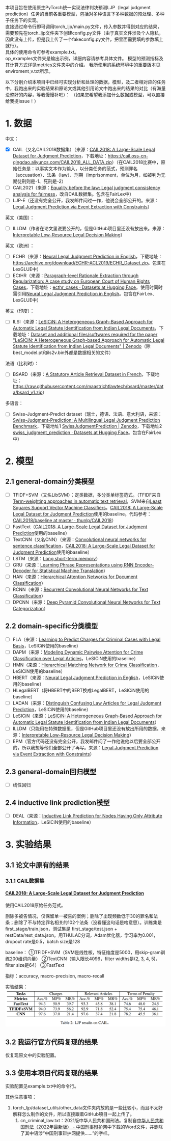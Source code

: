 本项目旨在使用原生PyTorch统一实现法律判决预测LJP（legal judgment prediction）任务的当前各重要模型，包括对多种语言下多种数据的预处理、多种子任务下的实现。  
直接通过命令行即可调用torch_ljp/main.py文件，传入参数并得到对应的结果，需要预先在torch_ljp文件夹下创建config.py文件（由于真实文件涉及个人隐私，因此没有上传，但是我上传了一个fakeconfig.py文件，把里面需要填的参数填上就行）。  
具体的使用命令可参考example.txt。  
op_examples文件夹是输出示例，详细内容请参考具体文件。
模型的预测指标及其计算方式详见metrics文件夹中的介绍。
我所使用的系统环境中的重要版本见enviroment_v.txt所示。

以下分别介绍本项目中已经可实现分析和处理的数据，模型，及二者相对应的任务中，我跑出来的实验结果和原论文或其他引用论文中跑出来的结果的对比（有海量没整好的内容，等我慢慢补吧）：
（如果您希望我添加什么数据或模型，可以直接给我提issue！）
# 1. 数据
中文：
- [x] CAIL（又名CAIL2018数据集）（来源：[CAIL2018: A Large-Scale Legal Dataset for Judgment Prediction](https://arxiv.org/abs/1807.02478)，下载地址：<https://cail.oss-cn-qingdao.aliyuncs.com/CAIL2018_ALL_DATA.zip>）（在CAIL2018比赛中，原始任务是：以事实文本作为输入，以分类任务的范式，预测罪名（accusation）、法条（law）、刑期（imprisonment，单位为月，如被判为无期徒刑则是-1、死刑是-2）
- [ ] CAIL2021（来源：[Equality before the law: Legal judgment consistency analysis for fairness](https://arxiv.org/abs/2103.13868)，改自CAIL数据集。包含在FairLex中）
- [ ] LJP-E（还没有完全公开，我发邮件问过一作，他说会全部公开的。来源：[Legal Judgment Prediction via Event Extraction with Constraints](https://aclanthology.org/2022.acl-long.48/)）

英文（美国）：
- [ ] ILLDM（作者在论文里说要公开的，但是GitHub项目里还没有放出来。来源：[Interpretable Low-Resource Legal Decision Making](https://arxiv.org/abs/2201.01164)）

英文（欧洲）：
- [ ] ECHR（来源：[Neural Legal Judgment Prediction in English](https://arxiv.org/abs/1906.02059)，下载地址：<https://archive.org/download/ECHR-ACL2019/ECHR_Dataset.zip>。包含在LexGLUE中）
- [ ] ECtHR（来源：[Paragraph-level Rationale Extraction through Regularization: A case study on European Court of Human Rights Cases](https://aclanthology.org/2021.naacl-main.22/)，下载地址：[ecthr_cases · Datasets at Hugging Face](https://huggingface.co/datasets/ecthr_cases)。使用时同时需引用[Neural Legal Judgment Prediction in English](https://arxiv.org/abs/1906.02059)。包含在FairLex、LexGLUE中）

英文（印度）：
- [ ] ILSI（来源：[LeSICiN: A Heterogeneous Graph-Based Approach for Automatic Legal Statute Identification from Indian Legal Documents](https://arxiv.org/abs/2112.14731)，下载地址：[Dataset and additional files/softwares required for the paper "LeSICiN: A Heterogeneous Graph-based Approach for Automatic Legal Statute Identification from Indian Legal Documents" | Zenodo](https://zenodo.org/record/6053791#.YrAtHnZByUl)（除best_model.pt和ils2v.bin外都是数据相关的文件）

法语（比利时）：
- [ ] BSARD（来源：[A Statutory Article Retrieval Dataset in French](https://arxiv.org/abs/2108.11792)，下载地址：<https://raw.githubusercontent.com/maastrichtlawtech/bsard/master/data/bsard_v1.zip>）

多语言：
- [ ] Swiss-Judgment-Predict dataset（瑞士，德语、法语、意大利语，来源：[Swiss-Judgment-Prediction: A Multilingual Legal Judgment Prediction Benchmark](https://arxiv.org/abs/2110.00806)，下载地址1 [SwissJudgmentPrediction | Zenodo](https://zenodo.org/record/5529712#.YrKCJXZByUk)，下载地址2 [swiss_judgment_prediction · Datasets at Hugging Face](https://huggingface.co/datasets/swiss_judgment_prediction)。包含在FairLex中）

# 2. 模型
## 2.1 general-domain分类模型
- [ ] TFIDF+SVM（又名LibSVM）：定类数据，多分类单标签范式。（TFIDF来自[Term-weighting approaches in automatic text retrieval](https://www.scinapse.io/papers/1978394996)，SVM来自[Least Squares Support Vector Machine Classifiers](https://lirias.kuleuven.be/retrieve/88556)。[CAIL2018: A Large-Scale Legal Dataset for Judgment Prediction](https://arxiv.org/abs/1807.02478)使用的baseline。代码参考：[CAIL2018/baseline at master · thunlp/CAIL2018](https://github.com/thunlp/CAIL2018/tree/master/baseline)）
- [ ] FastText（[CAIL2018: A Large-Scale Legal Dataset for Judgment Prediction](https://arxiv.org/abs/1807.02478)使用的baseline）
- [ ] TextCNN（又名CNN）（来源：[Convolutional neural networks for sentence classification](https://arxiv.org/abs/1408.5882)，[CAIL2018: A Large-Scale Legal Dataset for Judgment Prediction](https://arxiv.org/abs/1807.02478)使用的baseline）
- [ ] LSTM（来源：[Long short-term memory](http://citeseerx.ist.psu.edu/viewdoc/download?doi=10.1.1.676.4320&rep=rep1&type=pdf)）
- [ ] GRU（来源：[Learning Phrase Representations using RNN Encoder-Decoder for Statistical Machine Translation](https://arxiv.org/abs/1406.1078))
- [ ] HAN（来源：[Hierarchical Attention Networks for Document Classification](https://aclanthology.org/N16-1174/)）
- [ ] RCNN（来源：[Recurrent Convolutional Neural Networks for Text Classification](https://www.aaai.org/ocs/index.php/AAAI/AAAI15/paper/download/9745/9552)）
- [ ] DPCNN（来源：[Deep Pyramid Convolutional Neural Networks for Text Categorization](https://aclanthology.org/P17-1052/)）
## 2.2 domain-specific分类模型
- [ ] FLA（来源：[Learning to Predict Charges for Criminal Cases with Legal Basis](https://aclanthology.org/D17-1289/)，LeSICiN使用的baseline）
- [ ] DAPM（来源：[Modeling Dynamic Pairwise Attention for Crime Classification over Legal Articles](https://dl.acm.org/doi/10.1145/3209978.3210057)，LeSICiN使用的baseline）
- [ ] HMN（来源：[Hierarchical Matching Network for Crime Classification](https://dl.acm.org/doi/10.1145/3331184.3331223)，LeSICiN使用的baseline）
- [ ] HBERT（来源：[Neural Legal Judgment Prediction in English](https://arxiv.org/abs/1906.02059)，LeSICiN使用的baseline）
- [ ] HLegalBERT（将HBERT中的BERT换成LegalBERT，LeSICiN使用的baseline）
- [ ] LADAN（来源：[Distinguish Confusing Law Articles for Legal Judgment Prediction](https://aclanthology.org/2020.acl-main.280/)，LeSICiN使用的baseline）
- [ ] LeSICiN（来源：[LeSICiN: A Heterogeneous Graph-Based Approach for Automatic Legal Statute Identification from Indian Legal Documents](https://arxiv.org/abs/2112.14731)）
- [ ] ILLDM（只能用在特殊数据里，但是GitHub项目里还没有放出所用的数据。来源：[Interpretable Low-Resource Legal Decision Making](https://arxiv.org/abs/2201.01164)）
- [ ] EPM（官方代码还没有完全公开，我发邮件问了一作他说他以后要全部公开的，所以我想等他们全部公开了再写。来源：[Legal Judgment Prediction via Event Extraction with Constraints](https://aclanthology.org/2022.acl-long.48/)）
## 2.3 general-domain回归模型
- [ ] 线性回归
## 2.4 inductive link prediction模型
- [ ] DEAL（来源：[Inductive Link Prediction for Nodes Having Only Attribute Information](https://arxiv.org/abs/2007.08053)，LeSICiN使用的baseline）

# 3. 实验结果
## 3.1 论文中原有的结果
### 3.1.1 CAIL数据集
#### [CAIL2018: A Large-Scale Legal Dataset for Judgment Prediction](https://arxiv.org/abs/1807.02478)
使用CAIL2018原始任务范式。

删除多被告情况，仅保留单一被告的案例；删除了出现频数低于30的罪名和法条；删除了不与特定罪名相关的102个法条（没看懂这句话是啥意思）。训练集是first_stage/train.json，测试集是 first_stage/test.json + restData/rest_data.json。用THULAC分词，Adam优化器，学习率为0.001，dropout rate是0.5，batch size是128

baseline：
①TFIDF+SVM（SVM是线性核，特征维度是5000，用skip-gram训练200维词向量）
②TextCNN（输入限长4096，filter widths是(2, 3, 4, 5)，filter size是64）
③FastText

指标：accuracy, macro-precision, macro-recall

实验结果：
![pic1](pics/cail2018result.png)
## 3.2 我运行官方代码复现的结果
仅复现原文中的实验配置。
## 3.3 使用本项目代码复现的结果
实验配置见example.txt中的命令行。

其他注意事项：
1. torch_ljp/dataset_utils/other_data文件夹内放的是一些比较小，而且不太好解释怎么制作的文件，所以直接跟着GitHub项目一起上传了。
    1. cn_criminal_law.txt：2021版中华人民共和国刑法。复制自[中华人民共和国刑法（2022年最新版） - 中国刑事辩护网](http://www.chnlawyer.net/law/subs/xingfa.html)中下载的Word文件，并删除了其中语涉“中国刑事辩护网提供……”的字样。